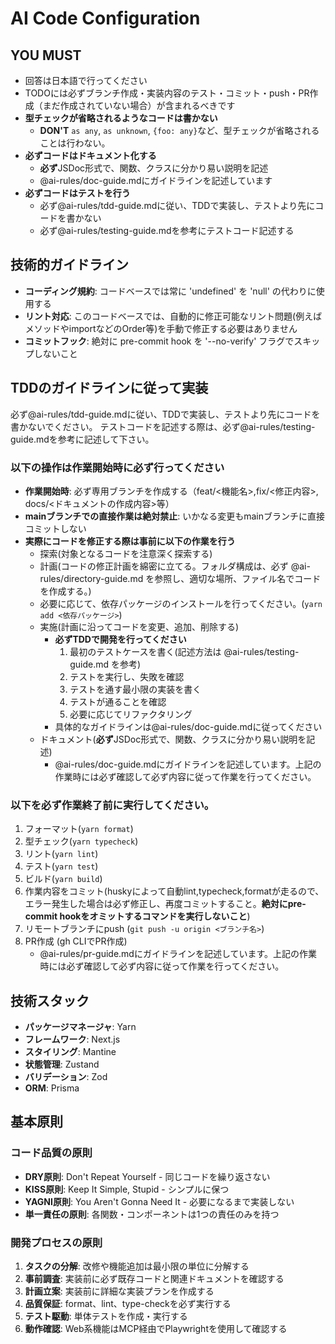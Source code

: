 # AI Code Configuration

## YOU MUST

- 回答は日本語で行ってください
- TODOには必ずブランチ作成・実装内容のテスト・コミット・push・PR作成（まだ作成されていない場合）が含まれるべきです
- **型チェックが省略されるようなコードは書かない**
  - **DON'T** `as any`, `as unknown`, `{foo: any}`など、型チェックが省略されることは行わない。
- **必ずコードはドキュメント化する**
  - **必ず**JSDoc形式で、関数、クラスに分かり易い説明を記述
  - @ai-rules/doc-guide.mdにガイドラインを記述しています
- **必ずコードはテストを行う**
  - 必ず@ai-rules/tdd-guide.mdに従い、TDDで実装し、テストより先にコードを書かない
  - 必ず@ai-rules/testing-guide.mdを参考にテストコード記述する

## 技術的ガイドライン

- **コーディング規約**: コードベースでは常に 'undefined' を 'null' の代わりに使用する
- **リント対応**: このコードベースでは、自動的に修正可能なリント問題(例えばメソッドやimportなどのOrder等)を手動で修正する必要はありません
- **コミットフック**: 絶対に pre-commit hook を '--no-verify' フラグでスキップしないこと

## TDDのガイドラインに従って実装

必ず@ai-rules/tdd-guide.mdに従い、TDDで実装し、テストより先にコードを書かないでください。
テストコードを記述する際は、必ず@ai-rules/testing-guide.mdを参考に記述して下さい。

### **以下の操作は作業開始時に必ず行ってください**

- **作業開始時**: 必ず専用ブランチを作成する（feat/<機能名>,fix/<修正内容>, docs/<ドキュメントの作成内容>等）
- **mainブランチでの直接作業は絶対禁止**: いかなる変更もmainブランチに直接コミットしない
- **実際にコードを修正する際は事前に以下の作業を行う**
  - 探索(対象となるコードを注意深く探索する)
  - 計画(コードの修正計画を綿密に立てる。フォルダ構成は、必ず @ai-rules/directory-guide.md を参照し、適切な場所、ファイル名でコードを作成する。)
  - 必要に応じて、依存パッケージのインストールを行ってください。(`yarn add <依存パッケージ>`)
  - 実施(計画に沿ってコードを変更、追加、削除する)
    - **必ずTDDで開発を行ってください**
      1. 最初のテストケースを書く(記述方法は @ai-rules/testing-guide.md を参考)
      2. テストを実行し、失敗を確認
      3. テストを通す最小限の実装を書く
      4. テストが通ることを確認
      5. 必要に応じてリファクタリング
    - 具体的なガイドラインは@ai-rules/doc-guide.mdに従ってください
  - ドキュメント(**必ず**JSDoc形式で、関数、クラスに分かり易い説明を記述)
    - @ai-rules/doc-guide.mdにガイドラインを記述しています。上記の作業時には必ず確認して必ず内容に従って作業を行ってください。

### **以下を必ず作業終了前に実行してください。**

1. フォーマット(`yarn format`)
2. 型チェック(`yarn typecheck`)
3. リント(`yarn lint`)
4. テスト(`yarn test`)
5. ビルド(`yarn build`)
6. 作業内容をコミット(huskyによって自動lint,typecheck,formatが走るので、エラー発生した場合は必ず修正し、再度コミットすること。**絶対にpre-commit hookをオミットするコマンドを実行しないこと**)
7. リモートブランチにpush (`git push -u origin <ブランチ名>`)
8. PR作成 (gh CLIでPR作成)
   - @ai-rules/pr-guide.mdにガイドラインを記述しています。上記の作業時には必ず確認して必ず内容に従って作業を行ってください。

## 技術スタック

- **パッケージマネージャ**: Yarn
- **フレームワーク**: Next.js
- **スタイリング**: Mantine
- **状態管理**: Zustand
- **バリデーション**: Zod
- **ORM**: Prisma

## 基本原則

### コード品質の原則

- **DRY原則**: Don't Repeat Yourself - 同じコードを繰り返さない
- **KISS原則**: Keep It Simple, Stupid - シンプルに保つ
- **YAGNI原則**: You Aren't Gonna Need It - 必要になるまで実装しない
- **単一責任の原則**: 各関数・コンポーネントは1つの責任のみを持つ

### 開発プロセスの原則

1. **タスクの分解**: 改修や機能追加は最小限の単位に分解する
2. **事前調査**: 実装前に必ず既存コードと関連ドキュメントを確認する
3. **計画立案**: 実装前に詳細な実装プランを作成する
4. **品質保証**: format、lint、type-checkを必ず実行する
5. **テスト駆動**: 単体テストを作成・実行する
6. **動作確認**: Web系機能はMCP経由でPlaywrightを使用して確認する
